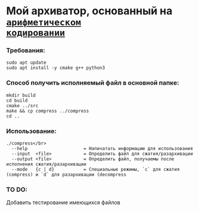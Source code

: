 # Мой архиватор, основанный на <code>[арифметическом кодировании](https://ru.wikipedia.org/wiki/%D0%90%D1%80%D0%B8%D1%84%D0%BC%D0%B5%D1%82%D0%B8%D1%87%D0%B5%D1%81%D0%BA%D0%BE%D0%B5_%D0%BA%D0%BE%D0%B4%D0%B8%D1%80%D0%BE%D0%B2%D0%B0%D0%BD%D0%B8%D0%B5)</code>

### Требования:
``` 
sudo apt update
sudo apt install -y cmake g++ python3
```
### Способ получить исполняемый файл в основной папке:
```
mkdir build 
cd build 
cmake ../src 
make && cp compress ../compress 
cd ..
```


### Использование:
```
./compress</br>
  --help                     = Напичатать информацию для использования
  --input  <file>            = Определить файл для сжатия/разархивации
  --output <file>            = Определить файл, получаемы после исполнения сжатия/разархивации
  --mode   {c | d}           = Специальные режимы, `c` для сжатия (compress) и `d` для разархивации (decompress
```


### TO DO:
Добавить тестирование имеющихся файлов
